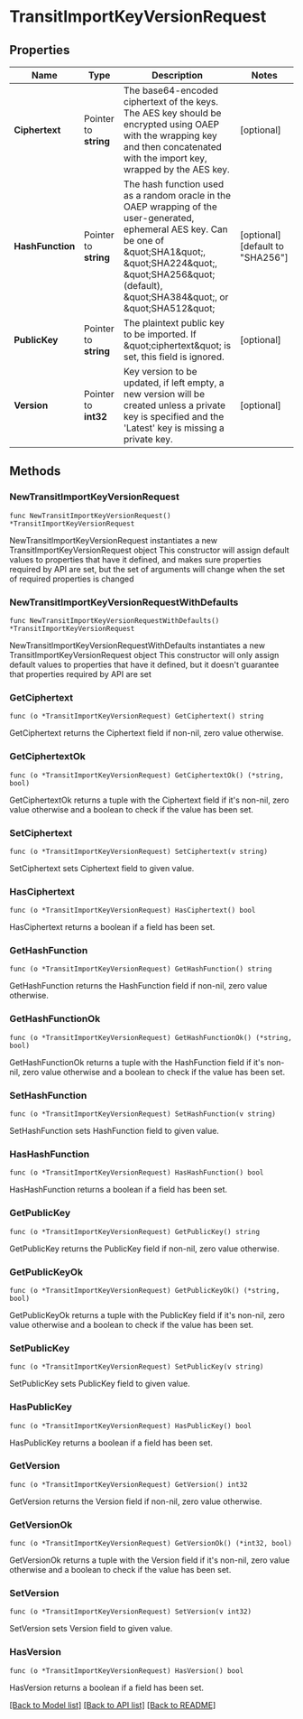 # TransitImportKeyVersionRequest


## Properties

Name | Type | Description | Notes
------------ | ------------- | ------------- | -------------
**Ciphertext** | Pointer to **string** | The base64-encoded ciphertext of the keys. The AES key should be encrypted using OAEP with the wrapping key and then concatenated with the import key, wrapped by the AES key. | [optional] 
**HashFunction** | Pointer to **string** | The hash function used as a random oracle in the OAEP wrapping of the user-generated, ephemeral AES key. Can be one of \&quot;SHA1\&quot;, \&quot;SHA224\&quot;, \&quot;SHA256\&quot; (default), \&quot;SHA384\&quot;, or \&quot;SHA512\&quot; | [optional] [default to "SHA256"]
**PublicKey** | Pointer to **string** | The plaintext public key to be imported. If \&quot;ciphertext\&quot; is set, this field is ignored. | [optional] 
**Version** | Pointer to **int32** | Key version to be updated, if left empty, a new version will be created unless a private key is specified and the &#x27;Latest&#x27; key is missing a private key. | [optional] 



## Methods


### NewTransitImportKeyVersionRequest

`func NewTransitImportKeyVersionRequest() *TransitImportKeyVersionRequest`

NewTransitImportKeyVersionRequest instantiates a new TransitImportKeyVersionRequest object
This constructor will assign default values to properties that have it defined,
and makes sure properties required by API are set, but the set of arguments
will change when the set of required properties is changed

### NewTransitImportKeyVersionRequestWithDefaults

`func NewTransitImportKeyVersionRequestWithDefaults() *TransitImportKeyVersionRequest`

NewTransitImportKeyVersionRequestWithDefaults instantiates a new TransitImportKeyVersionRequest object
This constructor will only assign default values to properties that have it defined,
but it doesn't guarantee that properties required by API are set


### GetCiphertext

`func (o *TransitImportKeyVersionRequest) GetCiphertext() string`

GetCiphertext returns the Ciphertext field if non-nil, zero value otherwise.

### GetCiphertextOk

`func (o *TransitImportKeyVersionRequest) GetCiphertextOk() (*string, bool)`

GetCiphertextOk returns a tuple with the Ciphertext field if it's non-nil, zero value otherwise
and a boolean to check if the value has been set.

### SetCiphertext

`func (o *TransitImportKeyVersionRequest) SetCiphertext(v string)`

SetCiphertext sets Ciphertext field to given value.


### HasCiphertext

`func (o *TransitImportKeyVersionRequest) HasCiphertext() bool`

HasCiphertext returns a boolean if a field has been set.




### GetHashFunction

`func (o *TransitImportKeyVersionRequest) GetHashFunction() string`

GetHashFunction returns the HashFunction field if non-nil, zero value otherwise.

### GetHashFunctionOk

`func (o *TransitImportKeyVersionRequest) GetHashFunctionOk() (*string, bool)`

GetHashFunctionOk returns a tuple with the HashFunction field if it's non-nil, zero value otherwise
and a boolean to check if the value has been set.

### SetHashFunction

`func (o *TransitImportKeyVersionRequest) SetHashFunction(v string)`

SetHashFunction sets HashFunction field to given value.


### HasHashFunction

`func (o *TransitImportKeyVersionRequest) HasHashFunction() bool`

HasHashFunction returns a boolean if a field has been set.




### GetPublicKey

`func (o *TransitImportKeyVersionRequest) GetPublicKey() string`

GetPublicKey returns the PublicKey field if non-nil, zero value otherwise.

### GetPublicKeyOk

`func (o *TransitImportKeyVersionRequest) GetPublicKeyOk() (*string, bool)`

GetPublicKeyOk returns a tuple with the PublicKey field if it's non-nil, zero value otherwise
and a boolean to check if the value has been set.

### SetPublicKey

`func (o *TransitImportKeyVersionRequest) SetPublicKey(v string)`

SetPublicKey sets PublicKey field to given value.


### HasPublicKey

`func (o *TransitImportKeyVersionRequest) HasPublicKey() bool`

HasPublicKey returns a boolean if a field has been set.




### GetVersion

`func (o *TransitImportKeyVersionRequest) GetVersion() int32`

GetVersion returns the Version field if non-nil, zero value otherwise.

### GetVersionOk

`func (o *TransitImportKeyVersionRequest) GetVersionOk() (*int32, bool)`

GetVersionOk returns a tuple with the Version field if it's non-nil, zero value otherwise
and a boolean to check if the value has been set.

### SetVersion

`func (o *TransitImportKeyVersionRequest) SetVersion(v int32)`

SetVersion sets Version field to given value.


### HasVersion

`func (o *TransitImportKeyVersionRequest) HasVersion() bool`

HasVersion returns a boolean if a field has been set.









[[Back to Model list]](../README.md#documentation-for-models) [[Back to API list]](../README.md#documentation-for-api-endpoints) [[Back to README]](../README.md)


